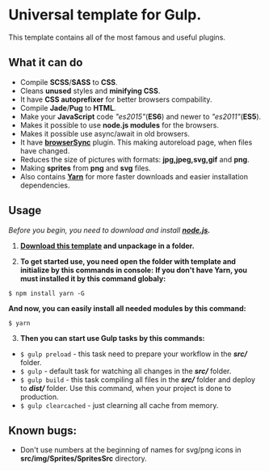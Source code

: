 # Universal template for Gulp.
This template contains all of the most famous and useful plugins. 

## What it can do
* Compile **SCSS**/**SASS** to **CSS**.
* Cleans **unused** styles and **minifying CSS**.
* It have **CSS autoprefixer** for better browsers compability. 
* Compile **Jade**/**Pug** to **HTML**.
* Make your **JavaScript** code *"es2015"*(**ES6**) and newer to *"es2011"*(**ES5**).
* Makes it possible to use **node.js modules** for the browsers.
* Makes it possible use async/await in old browsers.
* It have **[browserSync](https://browsersync.io/)** plugin. This making autoreload page, when files have changed.
* Reduces the size of pictures with formats: **jpg,jpeg,svg,gif** and **png**.
* Making **sprites** from **png** and **svg** files.
* Also contains **[Yarn](https://bower.io/)** for more faster downloads and easier installation dependencies.

## Usage
*Before you begin, you need to download and install* ***[node.js](https://nodejs.org/).***

1. **[Download this template]() and unpackage in a folder.**

2. **To get started use, you need open the folder with template and initialize by this commands in console:**
**If you don't have Yarn, you must installed it by this command globaly:**
 ```
 $ npm install yarn -G
 ```
 **And now, you can easily install all needed modules by this command:**
 ```
 $ yarn
 ```
3. **Then you can start use Gulp tasks by this commands:**
 * `$ gulp preload` - this task need to prepare your workflow in the ***src/*** folder.
 * `$ gulp` - default task for watching all changes in the ***src/*** folder. 
 * `$ gulp build` - this task compiling all files in the ***src/*** folder and deploy to ***dist/*** folder. Use this command, when your project is done to production.
 * `$ gulp clearcached` - just clearning all cache from memory.
 
 ## Known bugs:
 * Don't use numbers at the beginning of names for svg/png icons in **src/img/Sprites/SpritesSrc** directory.
